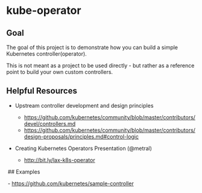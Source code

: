# kube-operator

## Goal

The goal of this project is to demonstrate how you can build a simple Kubernetes controller(operator).

This is not meant as a project to be used directly - but rather as a reference point to build your own custom controllers.

## Helpful Resources

- Upstream controller development and design principles
    - https://github.com/kubernetes/community/blob/master/contributors/devel/controllers.md
    - https://github.com/kubernetes/community/blob/master/contributors/design-proposals/principles.md#control-logic
    
- Creating Kubernetes Operators Presentation (@metral)
    - http://bit.ly/lax-k8s-operator
    
  ## Examples
  
  - https://github.com/kubernetes/sample-controller

